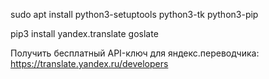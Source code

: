 sudo apt install python3-setuptools python3-tk python3-pip

pip3 install yandex.translate goslate


Получить бесплатный API-ключ для яндекс.переводчика: https://translate.yandex.ru/developers
